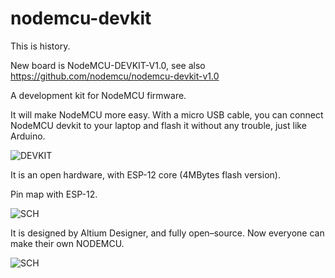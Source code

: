 nodemcu-devkit
==============

This is history.

New board is NodeMCU-DEVKIT-V1.0, see also https://github.com/nodemcu/nodemcu-devkit-v1.0

A development kit for NodeMCU firmware.

It will make NodeMCU more easy. With a micro USB cable, you can connect NodeMCU devkit to your laptop and flash it without any trouble, just like Arduino.

![DEVKIT](https://raw.githubusercontent.com/nodemcu/nodemcu-devkit/master/Documents/NodeMCU*DEVKIT*V0.9.png)

It is an open hardware, with ESP-12 core (4MBytes flash version).

Pin map with ESP-12.

![SCH](https://raw.githubusercontent.com/nodemcu/nodemcu-devkit/master/Documents/NODEMCU-DEVKIT-INSTRUCTION-EN.png)

It is designed by Altium Designer, and fully open–source. Now everyone can make their own NODEMCU.

![SCH](https://raw.githubusercontent.com/nodemcu/nodemcu-devkit/master/Documents/NODEMCU*DEVKIT*SCH.png)
